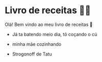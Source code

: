 # Livro de receitas :man_cook:

Olá! Bem vindo ao meu livro de receitas :handshake:

* Já ta batendo meio dia, tô coçando o cú

* minha mãe cozinhando

* Strogonoff de Tatu

  

